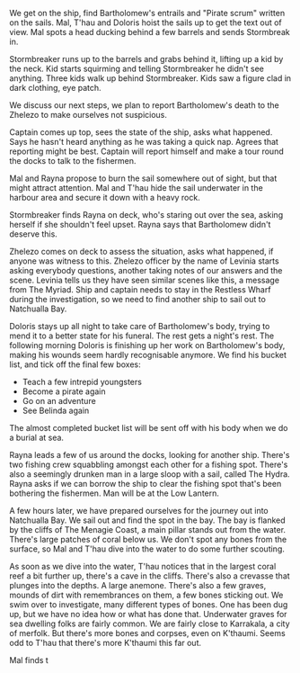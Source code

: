 We get on the ship, find Bartholomew's entrails and "Pirate scrum" written on the sails. Mal, T'hau and Doloris hoist the sails up to get the text out of view. Mal spots a head ducking behind a few barrels and sends Stormbreak in.

Stormbreaker runs up to the barrels and grabs behind it, lifting up a kid by the neck. Kid starts squirming and telling Stormbreaker he didn't see anything. Three kids walk up behind Stormbreaker. Kids saw a figure clad in dark clothing, eye patch.

We discuss our next steps, we plan to report Bartholomew's death to the Zhelezo to make ourselves not suspicious.

Captain comes up top, sees the state of the ship, asks what happened. Says he hasn't heard anything as he was taking a quick nap. Agrees that reporting might be best. Captain will report himself and make a tour round the docks to talk to the fishermen.

Mal and Rayna propose to burn the sail somewhere out of sight, but that might attract attention. Mal and T'hau hide the sail underwater in the harbour area and secure it down with a heavy rock.

Stormbreaker finds Rayna on deck, who's staring out over the sea, asking herself if she shouldn't feel upset. Rayna says that Bartholomew didn't deserve this.

Zhelezo comes on deck to assess the situation, asks what happened, if anyone was witness to this. Zhelezo officer by the name of Levinia starts asking everybody questions, another taking notes of our answers and the scene. Levinia tells us they have seen similar scenes like this, a message from The Myriad. Ship and captain needs to stay in the Restless Wharf during the investigation, so we need to find another ship to sail out to Natchualla Bay.

Doloris stays up all night to take care of Bartholomew's body, trying to mend it to a better state for his funeral. The rest gets a night's rest. The following morning Doloris is finishing up her work on Bartholomew's body, making his wounds seem hardly recognisable anymore. We find his bucket list, and tick off the final few boxes:

- Teach a few intrepid youngsters
- Become a pirate again
- Go on an adventure
- See Belinda again

The almost completed bucket list will be sent off with his body when we do a burial at sea.

Rayna leads a few of us around the docks, looking for another ship. There's two fishing crew squabbling amongst each other for a fishing spot. There's also a seemingly drunken man in a large sloop with a sail, called The Hydra. Rayna asks if we can borrow the ship to clear the fishing spot that's been bothering the fishermen. Man will be at the Low Lantern.

A few hours later, we have prepared ourselves for the journey out into Natchualla Bay. We sail out and find the spot in the bay. The bay is flanked by the cliffs of The Menagie Coast, a main pillar stands out from the water. There's large patches of coral below us. We don't spot any bones from the surface, so Mal and T'hau dive into the water to do some further scouting.

As soon as we dive into the water, T'hau notices that in the largest coral reef a bit further up, there's a cave in the cliffs. There's also a crevasse that plunges into the depths. A large anemone. There's also a few graves, mounds of dirt with remembrances on them, a few bones sticking out. We swim over to investigate, many different types of bones. One has been dug up, but we have no idea how or what has done that. Underwater graves for sea dwelling folks are fairly common. We are fairly close to Karrakala, a city of merfolk. But there's more bones and corpses, even on K'thaumi. Seems odd to T'hau that there's more K'thaumi this far out.

Mal finds t